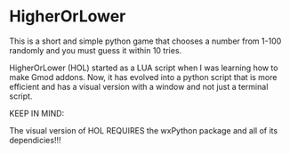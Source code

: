 # HigherOrLower
This is a short and simple python game that chooses a number from 1-100 randomly and you must guess it within 10 tries.


HigherOrLower (HOL) started as a LUA script when I was learning how to make Gmod addons. Now, it has evolved into a python script that is more efficient and has a visual version with a window and not just a terminal script.



KEEP IN MIND:

   The visual version of HOL REQUIRES the wxPython package and all of its dependicies!!!
   
